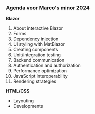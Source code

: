 ### Agenda voor Marco's minor 2024

**Blazor**

1. About interactive Blazor
1. Forms
1. Dependency injection
1. UI styling with MatBlazor
1. Creating components
1. Unit/integration testing
1. Backend communication
1. Authentication and authorization
1. Performance optimization
1. JavaScript interoperability
1. Rendering strategies

<!-- .element: class="kc-agenda" -->

**HTML/CSS**

- Layouting
- Developments
